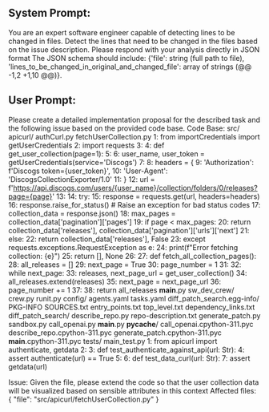 System Prompt:
----------------
You are an expert software engineer capable of detecting lines to be changed in files. Detect the lines that need to be changed in the files based on the issue description. Please respond with your analysis directly in JSON format The JSON schema should include: {'file': string (full path to file), 'lines_to_be_changed_in_original_and_changed_file': array of strings (@@ -1,2 +1,10 @@)}.

User Prompt:
--------------
Please create a detailed implementation proposal for the described task and the following issue based on the provided code base.
Code Base: src/
    apicurl/
        authCurl.py
        fetchUserCollection.py
            1: from importCredentials import getUserCredentials
            2: import requests
            3: 
            4: def get_user_collection(page=1):
            5: 
            6:     user_name, user_token = getUserCredentials(service='Discogs')
            7: 
            8:     headers = {
            9:         'Authorization': f'Discogs token={user_token}',
            10:         'User-Agent': 'DiscogsCollectionExporter/1.0'
            11:     }
            12:     url = f'https://api.discogs.com/users/{user_name}/collection/folders/0/releases?page={page}'
            13: 
            14:     try:
            15:         response = requests.get(url, headers=headers)
            16:         response.raise_for_status()  # Raise an exception for bad status codes
            17:         collection_data = response.json()
            18:         max_pages = collection_data['pagination']['pages']
            19:         if page < max_pages:
            20:             return collection_data['releases'], collection_data['pagination']['urls']['next']
            21:         else:
            22:             return collection_data['releases'], False
            23:     except requests.exceptions.RequestException as e:
            24:         print(f"Error fetching collection: {e}")
            25:         return [], None
            26: 
            27: def fetch_all_collection_pages():
            28:     all_releases = []
            29:     next_page = True
            30:     page_number = 1
            31: 
            32:     while next_page:
            33:         releases, next_page_url = get_user_collection()
            34:         all_releases.extend(releases)
            35:         next_page = next_page_url
            36:         page_number += 1
            37: 
            38:     return all_releases
        __main__.py
    sw_dev_crew/
        crew.py
        runit.py
        config/
            agents.yaml
            tasks.yaml
    diff_patch_search.egg-info/
        PKG-INFO
        SOURCES.txt
        entry_points.txt
        top_level.txt
        dependency_links.txt
    diff_patch_search/
        describe_repo.py
        repo-description.txt
        generate_patch.py
        sandbox.py
        call_openai.py
        __main__.py
        __pycache__/
            call_openai.cpython-311.pyc
            describe_repo.cpython-311.pyc
            generate_patch.cpython-311.pyc
            __main__.cpython-311.pyc
tests/
    main_test.py
        1: from apicurl import authenticate, getdata
        2: 
        3: def test_authenticate_against_api(url: Str):
        4:     assert authenticate(url) == True
        5: 
        6: def test_data_curl(url: Str):
        7:     assert getdata(url)

Issue: Given the file, please extend the code so that the user collection data will be visualized based on sensible attributes in this context
Affected files: {
  "file": "src/apicurl/fetchUserCollection.py"
}
